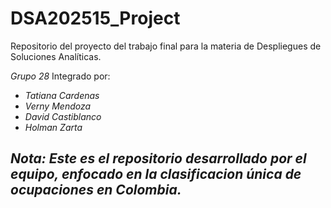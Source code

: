 # DSA202515_Project
Repositorio del proyecto del trabajo final para la materia de Despliegues de Soluciones  Analíticas. 

*Grupo 28*
Integrado por:
- *Tatiana Cardenas*
- *Verny Mendoza*
- *David Castiblanco*
- *Holman Zarta*

## *Nota: Este es el repositorio desarrollado por el equipo, enfocado en la clasificacion única de ocupaciones en Colombia.*